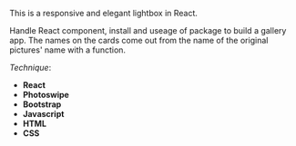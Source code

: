 This is a responsive and elegant lightbox in React. 

Handle React component, install and useage of package to build a gallery app. The names on the cards come out from the name of the original pictures' name with a function.

_Technique_:
  - **React**
  - **Photoswipe**
  - **Bootstrap**
  - **Javascript**
  - **HTML** 
  - **CSS**
